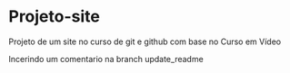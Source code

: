 # Projeto-site
Projeto de um site no curso de git e github com base no Curso em Vídeo

Incerindo um comentario na branch update_readme
